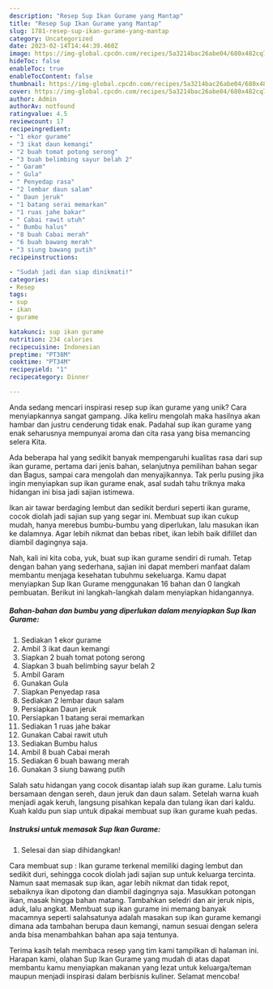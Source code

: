 ```yaml
---
description: "Resep Sup Ikan Gurame yang Mantap"
title: "Resep Sup Ikan Gurame yang Mantap"
slug: 1781-resep-sup-ikan-gurame-yang-mantap
category: Uncategorized
date: 2023-02-14T14:44:39.460Z
image: https://img-global.cpcdn.com/recipes/5a3214bac26abe04/680x482cq70/sup-ikan-gurame-foto-resep-utama.jpg
hideToc: false
enableToc: true
enableTocContent: false
thumbnail: https://img-global.cpcdn.com/recipes/5a3214bac26abe04/680x482cq70/sup-ikan-gurame-foto-resep-utama.jpg
cover: https://img-global.cpcdn.com/recipes/5a3214bac26abe04/680x482cq70/sup-ikan-gurame-foto-resep-utama.jpg
author: Admin
authorAv: notfound
ratingvalue: 4.5
reviewcount: 17
recipeingredient:
- "1 ekor gurame"
- "3 ikat daun kemangi"
- "2 buah tomat potong serong"
- "3 buah belimbing sayur belah 2"
- " Garam"
- " Gula"
- " Penyedap rasa"
- "2 lembar daun salam"
- " Daun jeruk"
- "1 batang serai memarkan"
- "1 ruas jahe bakar"
- " Cabai rawit utuh"
- " Bumbu halus"
- "8 buah Cabai merah"
- "6 buah bawang merah"
- "3 siung bawang putih"
recipeinstructions:

- "Sudah jadi dan siap dinikmati!"
categories:
- Resep
tags:
- sup
- ikan
- gurame

katakunci: sup ikan gurame 
nutrition: 234 calories
recipecuisine: Indonesian
preptime: "PT38M"
cooktime: "PT34M"
recipeyield: "1"
recipecategory: Dinner

---
```





Anda sedang mencari inspirasi resep sup ikan gurame yang unik? Cara menyiapkannya sangat gampang. Jika keliru mengolah maka hasilnya akan hambar dan justru cenderung tidak enak. Padahal sup ikan gurame yang enak seharusnya mempunyai aroma dan cita rasa yang bisa memancing selera Kita.





Ada beberapa hal yang sedikit banyak mempengaruhi kualitas rasa dari sup ikan gurame, pertama dari jenis bahan, selanjutnya pemilihan bahan segar dan Bagus, sampai cara mengolah dan menyajikannya. Tak perlu pusing jika ingin menyiapkan sup ikan gurame enak,      asal sudah tahu triknya maka hidangan ini bisa jadi sajian istimewa.














Ikan air tawar berdaging lembut dan sedikit berduri seperti ikan gurame, cocok diolah jadi sajian sup yang segar ini. Membuat sup ikan cukup mudah, hanya merebus bumbu-bumbu yang diperlukan, lalu masukan ikan ke dalamnya. Agar lebih nikmat dan bebas ribet, ikan lebih baik difillet dan diambil dagingnya saja.






Nah, kali ini kita coba, yuk, buat sup ikan gurame sendiri di rumah. Tetap dengan bahan yang sederhana, sajian ini dapat memberi manfaat dalam membantu menjaga kesehatan tubuhmu sekeluarga. Kamu dapat menyiapkan Sup Ikan Gurame menggunakan 16 bahan dan 0 langkah pembuatan. Berikut ini langkah-langkah dalam menyiapkan hidangannya.

<!--inarticleads1-->

##### Bahan-bahan dan bumbu yang diperlukan dalam menyiapkan Sup Ikan Gurame:

1. Sediakan 1 ekor gurame
1. Ambil 3 ikat daun kemangi
1. Siapkan 2 buah tomat potong serong
1. Siapkan 3 buah belimbing sayur belah 2
1. Ambil  Garam
1. Gunakan  Gula
1. Siapkan  Penyedap rasa
1. Sediakan 2 lembar daun salam
1. Persiapkan  Daun jeruk
1. Persiapkan 1 batang serai memarkan
1. Sediakan 1 ruas jahe bakar
1. Gunakan  Cabai rawit utuh
1. Sediakan  Bumbu halus
1. Ambil 8 buah Cabai merah
1. Sediakan 6 buah bawang merah
1. Gunakan 3 siung bawang putih


Salah satu hidangan yang cocok disantap ialah sup ikan gurame. Lalu tumis bersamaan dengan sereh, daun jeruk dan daun salam. Setelah warna kuah menjadi agak keruh, langsung pisahkan kepala dan tulang ikan dari kaldu. Kuah kaldu pun siap untuk dipakai membuat sup ikan gurame kuah pedas. 

<!--inarticleads2-->

##### Instruksi untuk memasak Sup Ikan Gurame:


1. Selesai dan siap dihidangkan!

Cara membuat sup : Ikan gurame terkenal memiliki daging lembut dan sedikit duri, sehingga cocok diolah jadi sajian sup untuk keluarga tercinta. Namun saat memasak sup ikan, agar lebih nikmat dan tidak repot, sebaiknya ikan dipotong dan diambil dagingnya saja. Masukkan potongan ikan, masak hingga bahan matang. Tambahkan seledri dan air jeruk nipis, aduk, lalu angkat. Membuat sup ikan gurame ini memang banyak macamnya seperti salahsatunya adalah masakan sup ikan gurame kemangi dimana ada tambahan berupa daun kemangi, namun sesuai dengan selera anda bisa menambahkan bahan apa saja tentunya. 

Terima kasih telah membaca resep yang tim kami tampilkan di halaman ini. Harapan kami, olahan Sup Ikan Gurame yang mudah di atas dapat membantu kamu menyiapkan makanan yang lezat untuk keluarga/teman maupun menjadi inspirasi dalam berbisnis kuliner. Selamat mencoba!
